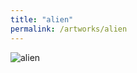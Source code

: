```yaml
---
title: "alien"
permalink: /artworks/alien
---
```

![](https://lorenzoamabili.github.io/artworks/alien.jpg "alien")
